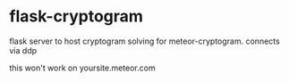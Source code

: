 # flask-cryptogram
flask server to host cryptogram solving for meteor-cryptogram. connects via ddp

this won't work on yoursite.meteor.com
